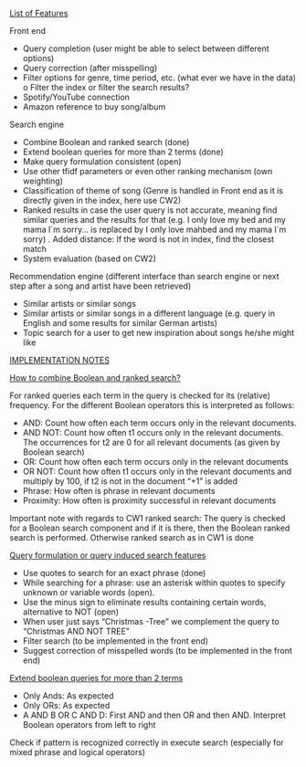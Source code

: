 <ins>List of Features</ins>

Front end
-	Query completion (user might be able to select between different options)
-	Query correction (after misspelling)
-	Filter options for genre, time period, etc. (what ever we have in the data)
o	Filter the index or filter the search results?
-	Spotify/YouTube connection
-	Amazon reference to buy song/album

Search engine
-	Combine Boolean and ranked search (done)
-	Extend boolean queries for more than 2 terms (done)
-	Make query formulation consistent (open)
-	Use other tfidf parameters or even other ranking mechanism (own weighting)
-	Classification of theme of song (Genre is handled in Front end as it is directly given in the index, here use CW2)
-	Ranked results in case the user query is not accurate, meaning find similar queries and the results for that (e.g. I only love my bed and my mama I´m sorry… is replaced by I only love mahbed and my mama I´m sorry) . Added distance: If the word is not in index, find the closest match
-	System evaluation (based on CW2)

Recommendation engine (different interface than search engine or next step after a song and artist have been retrieved)
-	Similar artists or similar songs
-	Similar artists or similar songs in a different language (e.g. query in English and some results for similar German artists)
-	Topic search for a user to get new inspiration about songs he/she might like





<ins>IMPLEMENTATION NOTES</ins>

<ins>How to combine Boolean and ranked search?</ins>

For ranked queries each term in the query is checked for its (relative) frequency. For the different Boolean operators this is interpreted as follows:

-	AND: Count how often each term occurs only in the relevant documents.
-	AND NOT: Count how often t1 occurs only in the relevant documents. The occurrences for t2 are 0 for all relevant documents (as given by Boolean search)
-	OR: Count how often each term occurs only in the relevant documents
-	OR NOT: Count how often t1 occurs only in the relevant documents and multiply by 100, if t2 is not in the document “+1” is added
-	Phrase: How often is phrase in relevant documents
-	Proximity: How often is proximity successful in relevant documents

Important note with regards to CW1 ranked search:
The query is checked for a Boolean search component and if it is there, then the Boolean ranked search is performed. Otherwise ranked search as in CW1 is done

<ins>Query formulation or query induced search features</ins>

-	Use quotes to search for an exact phrase (done)
-	While searching for a phrase: use an asterisk within quotes to specify unknown or variable words (open).
-	Use the minus sign to eliminate results containing certain words, alternative to NOT (open)
-	When user just says “Christmas -Tree” we complement the query to “Christmas AND NOT TREE”
-	Filter search (to be implemented in the front end)
-	Suggest correction of misspelled words (to be implemented in the front end)


<ins>Extend boolean queries for more than 2 terms</ins>

-	Only Ands: As expected
-	Only ORs: As expected
-	A AND B OR C AND D: First AND and then OR and then AND. Interpret Boolean operators from left to right

Check if pattern is recognized correctly in execute search (especially for mixed phrase and logical operators)



